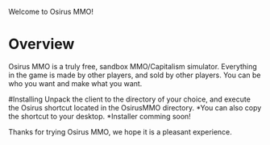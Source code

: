 Welcome to Osirus MMO!

# Overview
Osirus MMO is a truly free, sandbox MMO/Capitalism simulator. Everything in the game is made by other players, and sold by other players. You can be who you want and make what you want.

#Installing
Unpack the client to the directory of your choice, and execute the Osirus shortcut located in the OsirusMMO directory.
*You can also copy the shortcut to your desktop.
*Installer comming soon!

Thanks for trying Osirus MMO, we hope it is a pleasant experience.


